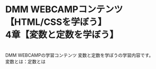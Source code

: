 # DMM WEBCAMPコンテンツ【HTML/CSSを学ぼう】<br>4章【変数と定数を学ぼう】
</br>
DMM WEBCAMPの学習コンテンツ 変数と定数を学ぼうの学習内容です。
<br>変数とは：定数とは</br>
